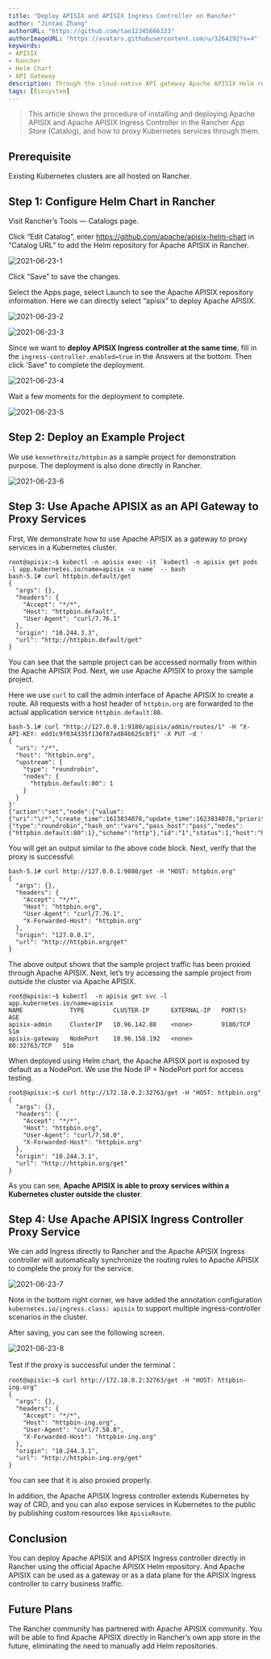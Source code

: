 ```yaml
---
title: "Deploy APISIX and APISIX Ingress Controller on Rancher"
author: "Jintao Zhang"
authorURL: "https://github.com/tao12345666333"
authorImageURL: "https://avatars.githubusercontent.com/u/3264292?v=4"
keywords:
- APISIX
- Rancher
- Helm Chart
- API Gateway
description: Through the cloud-native API gateway Apache APISIX Helm repository, you can directly deploy Apache APISIX and APISIX Ingress controller in Rancher.
tags: [Ecosystem]
---
```

> This article shows the procedure of installing and deploying Apache APISIX and Apache APISIX Ingress Controller in the Rancher App Store (Catalog), and how to proxy Kubernetes services through them.

<!--truncate-->

## Prerequisite

Existing Kubernetes clusters are all hosted on Rancher.

## Step 1: Configure Helm Chart in Rancher

Visit Rancher’s Tools — Catalogs page.

Click “Edit Catalog”, enter https://github.com/apache/apisix-helm-chart in “Catalog URL” to add the Helm repository for Apache APISIX in Rancher.

![2021-06-23-1](https://static.apiseven.com/202108/1639464984786-20a73a62-1e9d-463b-aac3-26ac18ab5228.png)

Click “Save” to save the changes.

Select the Apps page, select Launch to see the Apache APISIX repository information. Here we can directly select “apisix” to deploy Apache APISIX.

![2021-06-23-2](https://static.apiseven.com/202108/1639465059361-aa11ab87-11f7-45b6-964f-d285d41e8a39.png)

![2021-06-23-3](https://static.apiseven.com/202108/1639465129809-bf86383f-bab5-459d-bb02-e7d45e3b4c51.png)

Since we want to **deploy APISIX Ingress controller at the same time**, fill in the `ingress-controller.enabled=true` in the Answers at the bottom. Then click 'Save" to complete the deployment.

![2021-06-23-4](https://static.apiseven.com/202108/1639465197713-4ba6e7a2-8824-42e6-bf27-1d49f4e60ce5.png)

Wait a few moments for the deployment to complete.

![2021-06-23-5](https://static.apiseven.com/202108/1639465259396-fc1104e9-289d-41b6-ae23-d6e05da066b1.png)

## Step 2: Deploy an Example Project

We use `kennethreitz/httpbin` as a sample project for demonstration purpose. The deployment is also done directly in Rancher.

![2021-06-23-6](https://static.apiseven.com/202108/1639465331864-d8160567-d30c-427a-b0e5-425df6657879.png)

## Step 3: Use Apache APISIX as an API Gateway to Proxy Services

First, We demonstrate how to use Apache APISIX as a gateway to proxy services in a Kubernetes cluster.

```shell
root@apisix:~$ kubectl -n apisix exec -it `kubectl -n apisix get pods -l app.kubernetes.io/name=apisix -o name` -- bash
bash-5.1# curl httpbin.default/get
{
  "args": {},
  "headers": {
    "Accept": "*/*",
    "Host": "httpbin.default",
    "User-Agent": "curl/7.76.1"
  },
  "origin": "10.244.3.3",
  "url": "http://httpbin.default/get"
}
```

You can see that the sample project can be accessed normally from within the Apache APISIX Pod. Next, we use Apache APISIX to proxy the sample project.

Here we use `curl` to call the admin interface of Apache APISIX to create a route. All requests with a host header of `httpbin.org` are forwarded to the actual application service `httpbin.default:80`.

```shell
bash-5.1# curl "http://127.0.0.1:9180/apisix/admin/routes/1" -H "X-API-KEY: edd1c9f034335f136f87ad84b625c8f1" -X PUT -d '
{
  "uri": "/*",
  "host": "httpbin.org",
  "upstream": {
    "type": "roundrobin",
    "nodes": {
      "httpbin.default:80": 1
    }
  }
}'
{"action":"set","node":{"value":{"uri":"\/*","create_time":1623834078,"update_time":1623834078,"priority":0,"upstream":{"type":"roundrobin","hash_on":"vars","pass_host":"pass","nodes":{"httpbin.default:80":1},"scheme":"http"},"id":"1","status":1,"host":"httpbin.org"},"key":"\/apisix\/routes\/1"}}
```

You will get an output similar to the above code block. Next, verify that the proxy is successful.

```shell
bash-5.1# curl http://127.0.0.1:9080/get -H "HOST: httpbin.org"
{
  "args": {},
  "headers": {
    "Accept": "*/*",
    "Host": "httpbin.org",
    "User-Agent": "curl/7.76.1",
    "X-Forwarded-Host": "httpbin.org"
  },
  "origin": "127.0.0.1",
  "url": "http://httpbin.org/get"
}
```

The above output shows that the sample project traffic has been proxied through Apache APISIX. Next, let’s try accessing the sample project from outside the cluster via Apache APISIX.

```shell
root@apisix:~$ kubectl  -n apisix get svc -l app.kubernetes.io/name=apisix
NAME             TYPE        CLUSTER-IP      EXTERNAL-IP   PORT(S)        AGE
apisix-admin     ClusterIP   10.96.142.88    <none>        9180/TCP       51m
apisix-gateway   NodePort    10.96.158.192   <none>        80:32763/TCP   51m
```

When deployed using Helm chart, the Apache APISIX port is exposed by default as a NodePort. We use the Node IP + NodePort port for access testing.

```shell
root@apisix:~$ curl http://172.18.0.2:32763/get -H "HOST: httpbin.org"
{
  "args": {},
  "headers": {
    "Accept": "*/*",
    "Host": "httpbin.org",
    "User-Agent": "curl/7.58.0",
    "X-Forwarded-Host": "httpbin.org"
  },
  "origin": "10.244.3.1",
  "url": "http://httpbin.org/get"
}
```

As you can see, **Apache APISIX is able to proxy services within a Kubernetes cluster outside the cluster**.

## Step 4: Use Apache APISIX Ingress Controller Proxy Service

We can add Ingress directly to Rancher and the Apache APISIX Ingress controller will automatically synchronize the routing rules to Apache APISIX to complete the proxy for the service.

![2021-06-23-7](https://static.apiseven.com/202108/1639465402058-3f41e8de-033b-4888-a835-30969251e402.png)

Note in the bottom right corner, we have added the annotation configuration `kubernetes.io/ingress.class: apisix` to support multiple ingress-controller scenarios in the cluster.

After saving, you can see the following screen.

![2021-06-23-8](https://static.apiseven.com/202108/1639465466581-db8c19d7-9c8f-402c-9270-34e327908caa.png)

Test if the proxy is successful under the terminal：

```shell
root@apisix:~$ curl http://172.18.0.2:32763/get -H "HOST: httpbin-ing.org"
{
  "args": {},
  "headers": {
    "Accept": "*/*",
    "Host": "httpbin-ing.org",
    "User-Agent": "curl/7.58.0",
    "X-Forwarded-Host": "httpbin-ing.org"
  },
  "origin": "10.244.3.1",
  "url": "http://httpbin-ing.org/get"
}
```

You can see that it is also proxied properly.

In addition, the Apache APISIX Ingress controller extends Kubernetes by way of CRD, and you can also expose services in Kubernetes to the public by publishing custom resources like  `ApisixRoute`.

## Conclusion

You can deploy Apache APISIX and APISIX Ingress controller directly in Rancher using the official Apache APISIX Helm repository. And Apache APISIX can be used as a gateway or as a data plane for the APISIX Ingress controller to carry business traffic.

## Future Plans

The Rancher community has partnered with Apache APISIX community. You will be able to find Apache APISIX directly in Rancher’s own app store in the future, eliminating the need to manually add Helm repositories.

